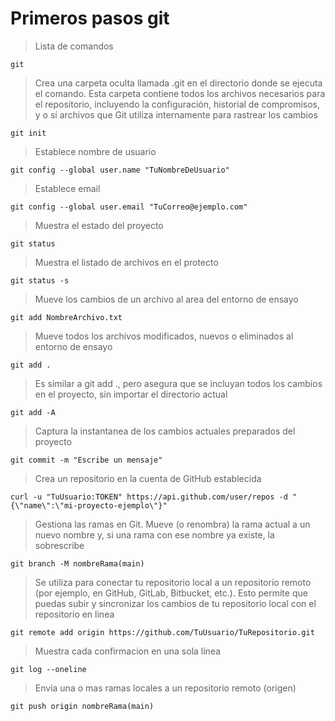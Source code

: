# Primeros pasos git
> Lista de comandos
~~~
git
~~~
> Crea una carpeta oculta llamada .git en el directorio donde se ejecuta el comando. Esta carpeta contiene todos los archivos necesarios para el repositorio, incluyendo la configuración, historial de compromisos, y o sí archivos que Git utiliza internamente para rastrear los cambios
~~~
git init
~~~
> Establece nombre de usuario
~~~
git config --global user.name "TuNombreDeUsuario"
~~~
> Establece email
~~~
git config --global user.email "TuCorreo@ejemplo.com"
~~~
> Muestra el estado del proyecto
~~~
git status
~~~
> Muestra el listado de archivos en el protecto
~~~
git status -s
~~~
> Mueve los cambios de un archivo al area del entorno de ensayo
~~~
git add NombreArchivo.txt
~~~
> Mueve todos los archivos modificados, nuevos o eliminados al entorno de ensayo
~~~
git add .
~~~
> Es similar a git add ., pero asegura que se incluyan todos los cambios en el proyecto, sin importar el directorio actual
~~~
git add -A
~~~
> Captura la instantanea de los cambios actuales preparados del proyecto
~~~
git commit -m "Escribe un mensaje"
~~~
> Crea un repositorio en la cuenta de GitHub establecida
~~~
curl -u "TuUsuario:TOKEN" https://api.github.com/user/repos -d "{\"name\":\"mi-proyecto-ejemplo\"}"
~~~
> Gestiona las ramas en Git. Mueve (o renombra) la rama actual a un nuevo nombre y, si una rama con ese nombre ya existe, la sobrescribe
~~~
git branch -M nombreRama(main)
~~~
> Se utiliza para conectar tu repositorio local a un repositorio remoto (por ejemplo, en GitHub, GitLab, Bitbucket, etc.). Esto permite que puedas subir y sincronizar los cambios de tu repositorio local con el repositorio en linea
~~~
git remote add origin https://github.com/TuUsuario/TuRepositorio.git
~~~
> Muestra cada confirmacion en una sola línea
~~~
git log --oneline
~~~
> Envia una o mas ramas locales a un repositorio remoto (origen)
~~~
git push origin nombreRama(main)
~~~